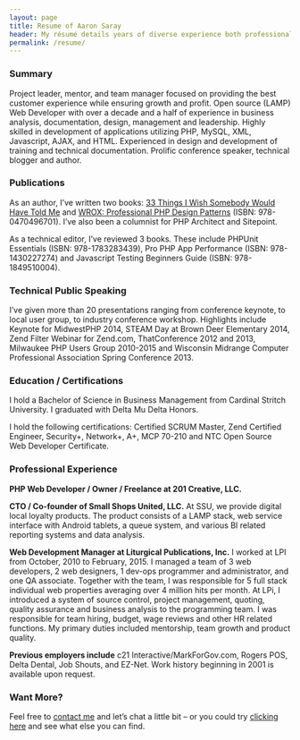 ```yaml
---
layout: page
title: Resume of Aaron Saray
header: My résumé details years of diverse experience both professionally and technically.
permalink: /resume/
---
```


### Summary

Project leader, mentor, and team manager focused on providing the best customer experience while ensuring growth and profit. Open source (LAMP) Web Developer with over a decade and a half of experience in business analysis, documentation, design, management and leadership. Highly skilled in development of applications utilizing PHP, MySQL, XML, Javascript, AJAX, and HTML. Experienced in design and development of training and technical documentation. Prolific conference speaker, technical blogger and author.

### Publications

As an author, I’ve written two books: [33 Things I Wish Somebody Would Have Told Me](http://33thingsbook.com) and [WROX: Professional PHP Design Patterns](http://saray.me/look-at-this-guy) (ISBN: 978-0470496701). I’ve also been a columnist for PHP Architect and Sitepoint.

As a technical editor, I’ve reviewed 3 books. These include PHPUnit Essentials (ISBN: 978-1783283439), Pro PHP App Performance (ISBN: 978-1430227274) and Javascript Testing Beginners Guide (ISBN: 978-1849510004).

### Technical Public Speaking

I’ve given more than 20 presentations ranging from conference keynote, to local user group, to industry conference workshop. Highlights include Keynote for MidwestPHP 2014, STEAM Day at Brown Deer Elementary 2014, Zend Filter Webinar for Zend.com, ThatConference 2012 and 2013, Milwaukee PHP Users Group 2010-2015 and Wisconsin Midrange Computer Professional Association Spring Conference 2013.

### Education / Certifications

I hold a Bachelor of Science in Business Management from Cardinal Stritch University. I graduated with Delta Mu Delta Honors.

I hold the following certifications: Certified SCRUM Master, Zend Certified Engineer, Security+, Network+, A+, MCP 70-210 and NTC Open Source Web Developer Certificate.

### Professional Experience

**PHP Web Developer / Owner / Freelance at 201 Creative, LLC.**
 
**CTO / Co-founder of Small Shops United, LLC.**  At SSU, we provide digital local loyalty products.  The product consists of a LAMP stack, web service interface with Android tablets, a queue system, and various BI related reporting systems and data analysis.

**Web Development Manager at Liturgical Publications, Inc.** I worked at LPI from October, 2010 to February, 2015. I managed a team of 3 web developers, 2 web designers, 1 dev-ops programmer and administrator, and one QA associate. Together with the team, I was responsible for 5 full stack individual web properties averaging over 4 million hits per month. At LPi, I introduced a system of source control, project management, quoting, quality assurance and business analysis to the programming team. I was responsible for team hiring, budget, wage reviews and other HR related functions. My primary duties included mentorship, team growth and product quality.

**Previous employers include** c21 Interactive/MarkForGov.com, Rogers POS, Delta Dental, Job Shouts, and EZ-Net. Work history beginning in 2001 is available upon request.

### Want More?

Feel free to [contact me](/contact) and let’s chat a little bit – or you could try [clicking here](https://www.google.com/#q=Aaron+Saray) and see what else you can find.